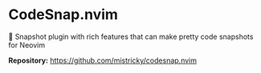# CodeSnap.nvim

📸 Snapshot plugin with rich features that can make pretty code snapshots for Neovim

**Repository:** <https://github.com/mistricky/codesnap.nvim>

